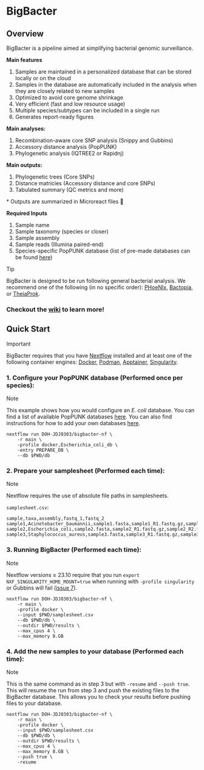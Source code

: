 # BigBacter
## Overview 
BigBacter is a pipeline aimed at simplifying bacterial genomic surveillance.

**Main features**
1) Samples are maintained in a personalized database that can be stored locally or on the cloud
2) Samples in the database are automatically included in the analysis when they are closely related to new samples
3) Optimized to avoid core genome shrinkage
4) Very efficient (fast and low resource usage)
5) Multiple species/subtypes can be included in a single run
6) Generates report-ready figures

**Main analyses:**
1) Recombination-aware core SNP analysis (Snippy and Gubbins)
2) Accessory distance analysis (PopPUNK)
3) Phylogenetic analysis (IQTREE2 or Rapidnj)

**Main outputs:**
1) Phylogenetic trees (Core SNPs)
2) Distance matricies (Accessory distance and core SNPs)
3) Tabulated summary (QC metrics and more)

\* Outputs are summarized in Microreact files 🙌

**Required Inputs**
1) Sample name
2) Sample taxonomy (species or closer)
3) Sample assembly
4) Sample reads (Illumina paired-end)
5) Species-specific PopPUNK database (list of pre-made databases can be found [here](https://www.bacpop.org/poppunk/))
> [!TIP]
> BigBacter is designed to be run following general bacterial analysis. We recommend one of the following (in no specific order): [PHoeNIx](https://github.com/CDCgov/phoenix), [Bactopia](https://github.com/bactopia/bactopia), or [TheiaProk](https://github.com/theiagen/public_health_bioinformatics).
### Checkout the [wiki](https://github.com/DOH-JDJ0303/bigbacter-nf/wiki) to learn more!

## Quick Start
> [!IMPORTANT]
> BigBacter requires that you have [Nextflow](https://www.nextflow.io/docs/latest/install.html) installed and at least one of the following container engines: [Docker](https://docs.docker.com/engine/install/), [Podman](https://podman.io/docs/installation), [Apptainer](https://apptainer.org/docs/admin/main/installation.html), [Singularity](https://docs.sylabs.io/guides/3.0/user-guide/installation.html).

### 1. Configure your PopPUNK database (Performed once per species):
> [!NOTE]
> This example shows how you would configure an *E. coli* database. You can find a list of available PopPUNK databases [here](https://github.com/DOH-JDJ0303/bigbacter-nf/blob/main/docs/db_profiles.md). You can also find instructions for how to add your own databases [here]().
```
nextflow run DOH-JDJ0303/bigbacter-nf \
    -r main \
    -profile docker,Escherichia_coli_db \
    -entry PREPARE_DB \
    --db $PWD/db
```
### 2. Prepare your samplesheet (Performed each time):
> [!NOTE] 
> Nextflow requires the use of absolute file paths in samplesheets.

`samplesheet.csv`:
```csv
sample,taxa,assembly,fastq_1,fastq_2
sample1,Acinetobacter_baumannii,sample1.fasta,sample1_R1.fastq.gz,sample1_R2.fastq.gz
sample2,Escherichia_coli,sample2.fasta,sample2_R1.fastq.gz,sample2_R2.fastq.gz
sample3,Staphylococcus_aureus,sample3.fasta,sample3_R1.fastq.gz,sample3_R2.fastq.gz
```
### 3. Running BigBacter (Performed each time):
> [!NOTE]
> Nextflow versions ≥ 23.10 require that you run `export NXF_SINGULARITY_HOME_MOUNT=true` when running with `-profile singularity` or Gubbins will fail ([issue 7](https://github.com/DOH-JDJ0303/bigbacter-nf/issues/7)).
```
nextflow run DOH-JDJ0303/bigbacter-nf \
    -r main \
    -profile docker \
    --input $PWD/samplesheet.csv
    --db $PWD/db \
    --outdir $PWD/results \
    --max_cpus 4 \
    --max_memory 8.GB
```
### 4. Add the new samples to your database (Performed each time):
> [!NOTE] 
> This is the same command as in step 3 but with `-resume` and `--push true`. This will resume the run from step 3 and push the existing files to the BigBacter database. This allows you to check your results before pushing files to your database.
```
nextflow run DOH-JDJ0303/bigbacter-nf \
    -r main \
    -profile docker \
    --input $PWD/samplesheet.csv
    --db $PWD/db \
    --outdir $PWD/results \
    --max_cpus 4 \
    --max_memory 8.GB \
    --push true \
    -resume
```
